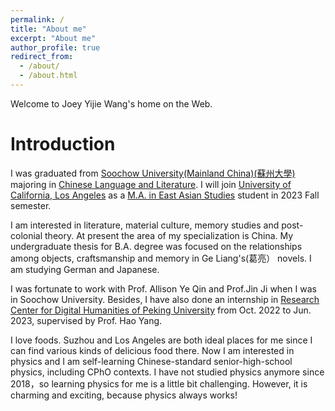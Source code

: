 ```yaml
---
permalink: /
title: "About me"
excerpt: "About me"
author_profile: true
redirect_from: 
  - /about/
  - /about.html
---
```


Welcome to Joey Yijie Wang's home on the Web.

Introduction 
======
I was graduated from [Soochow University(Mainland China)(蘇州大學)](http：//suda.edu.cn) majoring in [Chinese Language and Literature](http://wxy.suda.edu.cn). I will join [University of California, Los Angeles](https://ucla.edu) as a [M.A. in East Asian Studies](https://www.international.ucla.edu/easma) student in 2023 Fall semester.

I am interested in literature, material culture, memory studies and post-colonial theory. At present the area of my specialization is China. My undergraduate thesis for B.A. degree was focused on the relationships among objects, craftsmanship and memory in Ge Liang's(葛亮） novels. I am studying German and Japanese. 
  
I was fortunate to work with Prof. Allison Ye Qin and Prof.Jin Ji when I was in Soochow University. Besides, I have also done an internship in [Research Center for Digital Humanities of Peking University](https://pkudh.org) from Oct. 2022 to Jun. 2023, supervised by Prof. Hao Yang. 

I love foods. Suzhou and Los Angeles are both ideal places for me since I can find various kinds of delicious food there. Now I am interested in physics and I am self-learning Chinese-standard senior-high-school physics, including CPhO contexts. I have not studied physics anymore since 2018，so learning physics for me is a little bit challenging. However, it is charming and exciting, because physics always works!

